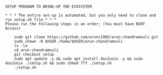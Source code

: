 
> 
	SETUP PROGRAM TO BRING-UP THE ECOSYSTEM
	
	* * * The entire set-up is automated, but you only need to clone and run setup.sh file * * *
	Please run the following steps in an order; (You must have ROOT Access)

		sudo git clone https://github.com/arunc1985/arun-chandramouli.git
		sudo chown -R $USER /home/$USER/arun-chandramouli
 		ls -la
		cd arun-chandramouli
		git checkout setup
		sudo apt update -y && sudo apt install dos2unix -y && sudo dos2unix ./setup.sh && sudo chmod 777 ./setup.sh
		./setup.sh  
